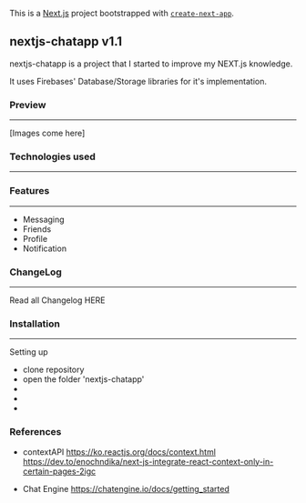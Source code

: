This is a [Next.js](https://nextjs.org/) project bootstrapped with [`create-next-app`](https://github.com/vercel/next.js/tree/canary/packages/create-next-app).

## nextjs-chatapp v1.1

nextjs-chatapp is a project that I started to improve my NEXT.js knowledge.

It uses Firebases' Database/Storage libraries for it's implementation.

### Preview

---

[Images come here]

### Technologies used

---

### Features

---

- Messaging
- Friends
- Profile
- Notification

### ChangeLog

---

Read all Changelog HERE

### Installation

---

Setting up

- clone repository
- open the folder 'nextjs-chatapp'
-
-
-

### References

- contextAPI
  https://ko.reactjs.org/docs/context.html
  https://dev.to/enochndika/next-js-integrate-react-context-only-in-certain-pages-2igc

- Chat Engine
  https://chatengine.io/docs/getting_started
